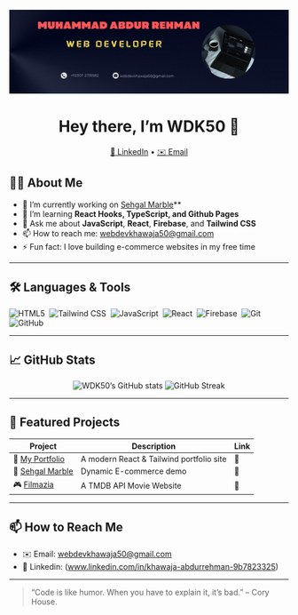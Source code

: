 
<p align="center">
  <img src="Linkedin Header.png" alt="Banner – Crafting seamless…." width="960" />
</p>


<h1 align="center">Hey there, I’m WDK50 👋</h1>
<p align="center">
  <a href="www.linkedin.com/in/khawaja-abdurrehman-9b7823325">💼 LinkedIn</a> •
  <a href="mailto:webdevkhawaja50@gmail.com">✉️ Email</a>
</p>

## 👨‍💻 About Me

- 🔭 I’m currently working on [Sehgal Marble](https://github.com/WDK50/SehgalMarble)**
- 🌱 I’m learning  **React Hooks, TypeScript, and Github Pages**
- 💬 Ask me about **JavaScript**, **React**, **Firebase**, and **Tailwind CSS**
- 📫 How to reach me: webdevkhawaja50@gmail.com
- ⚡ Fun fact: I love building e-commerce websites in my free time

---

## 🛠 Languages & Tools

<p align="left">
<img alt="HTML5" src="https://cdn.simpleicons.org/html5" width="36" />&nbsp;
<img alt="Tailwind CSS" src="https://cdn.simpleicons.org/tailwindcss" width="36" />&nbsp;
<img alt="JavaScript" src="https://cdn.simpleicons.org/javascript" width="36" />&nbsp;
<img alt="React" src="https://cdn.simpleicons.org/react" width="36" />&nbsp;
<img alt="Firebase" src="https://cdn.simpleicons.org/firebase" width="36" />&nbsp;
<img alt="Git" src="https://cdn.simpleicons.org/git" width="36" />&nbsp;
<img alt="GitHub" src="https://cdn.simpleicons.org/github" width="36" />&nbsp;
</p>

---

## 📈 GitHub Stats

<p align="center">
  <img src="https://github-readme-stats.vercel.app/api?username=WDK50&show_icons=true&theme=dark" alt="WDK50’s GitHub stats" width="360"/>
  <img src="https://github-readme-streak-stats.herokuapp.com/?user=WDK50&theme=dark" alt="GitHub Streak" width="360"/>
</p>

---

## 🚀 Featured Projects

| Project | Description | Link |
| ------- | ----------- | ---- |
| 📁 [My Portfolio](https://github.com/WDK50/portfolio) | A modern React & Tailwind portfolio site | 🔗 |
| 🛒 [Sehgal Marble](https://github.com/WDK50/SehgalMarble) | Dynamic E-commerce demo | 🔗 |
| 🎮 [Filmazia](https://github.com/WDK50/InternInteeligence_Movie) | A TMDB API Movie Website| 🔗 |

---

## 📫 How to Reach Me

- ✉️ Email: webdevkhawaja50@gmail.com  
- 💬 Linkedin: (www.linkedin.com/in/khawaja-abdurrehman-9b7823325)  

---

> “Code is like humor. When you have to explain it, it’s bad.” – Cory House.

